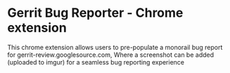 # Gerrit Bug Reporter - Chrome extension

This chrome extension allows users to pre-populate a monorail bug report for gerrit-review.googlesource.com, Where a screenshot can be added (uploaded to imgur) for a seamless bug reporting experience